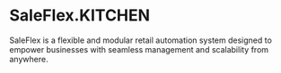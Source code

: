 # SaleFlex.KITCHEN
SaleFlex is a flexible and modular retail automation system designed to empower businesses with seamless management and scalability from anywhere.
